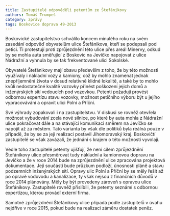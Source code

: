 ```yaml
---
title: Zastupitelé odpověděli petentům ze Štefánikovy
authors: Tomáš Trumpeš
category: zprávy
tags: Boskovice doprava 49-2013
---
```


Boskovické zastupitelstvo schválilo koncem minulého roku na svém zasedání odpověď obyvatelům ulice Štefánikova, kteří se podepsali pod petici. Ti protestují proti zprůjezdnění této ulice přes areál Minervy, odkud by se mohla auta směřující z Boskovic na Jevíčko napojovat z ulice Nádražní a vyhnula by se tak frekventované ulici Sokolské.

Obyvatelé Štefánikovy mají obavu především z toho, že by této možnosti využívaly i nákladní vozy a kamiony, což by mohlo znamenat jednak znepříjemnění života v dosud relativně klidné lokalitě, a také by to mohlo kvůli nedostatečné kvalitě vozovky přinést poškození jejich domů a inženýrských sítí vedoucích pod vozovkou. Petenti požadují provést odbornou expertízu stavu vozovky, možnost petičního výboru být u jejího vypracovávání a opravit ulici Polní a Příční.

Své výhrady zopakovali i na zastupitelstvu. V diskusi se rovněž otevřela možnost vybudování zcela nové silnice, po které by auta mohla z Nádražní ulice pokračovat dále a na stávající komunikaci směrem na Jevíčko se napojit až za městem. Tato varianta by však dle politiků byla reálná pouze v případě, že by se za její realizaci postavil Jihomoravský kraj. Boskovičtí zastupitelé se však zavázali, že jednání s krajem o této možnosti vyvolají.

Vedle toho zastupitelé petenty ujišťují, že není cílem zprůjezdnění Štefánikovy ulice přesměrovat tudy nákladní a kamionovou dopravu na Jevíčko a že v roce 2014 bude na zprůjezdnění ulice zpracována projektová dokumentace. Její součástí bude průzkum podloží, únosnosti pláně a stavu podzemních inženýrských sítí. Opravy ulic Polní a Příční by se měly řešit až po opravě vodovodu a kanalizace, ty však nejsou z finančních důvodů v roce 2014 plánovány. Měly by být provedeny zároveň s opravou ulice Štefánikovy. Zastupitelé rovněž přislíbili, že petenty seznámí s odbornou expertízou, kterou provádí externí firma.

Samotné zprůjezdnění Štefánikovy ulice připadá podle zastupitelů v úvahu nejdříve v roce 2015, pokud bude na realizaci záměru dostatek peněz.
